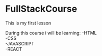 # FullStackCourse
This is my first lesson

During this course i will be learning:
-HTML <br>
-CSS <br>
-JAVASCRIPT <br>
-REACT<br>